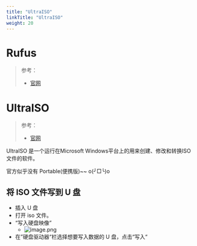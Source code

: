 ```yaml
---
title: "UltraISO"
linkTitle: "UltraISO"
weight: 20
---
```


# Rufus

> 参考：
>
> - [官网](https://rufus.ie/)

# UltraISO

> 参考：
>
> - [官网](https://www.ultraiso.com/)

UltraISO 是一个运行在Microsoft Windows平台上的用来创建、修改和转换ISO文件的软件。

官方似乎没有 Portable(便携版)~~ o(╯□╰)o

## 将 ISO 文件写到 U 盘

- 插入 U 盘
- 打开 iso 文件。
- “写入硬盘映像”
  - ![image.png](https://notes-learning.oss-cn-beijing.aliyuncs.com/iso/20230214180238.png)
- 在”硬盘驱动器“栏选择想要写入数据的 U 盘，点击“写入“

